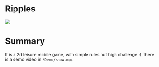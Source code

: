 # Ripples
<img src="https://github.com/RiceLiao/Game-Ripples-20180720/tree/master/Demo/cover.jpg">

# Summary
It is a 2d leisure mobile game, with simple rules but high challenge :)
There is a demo video in `/Demo/show.mp4`